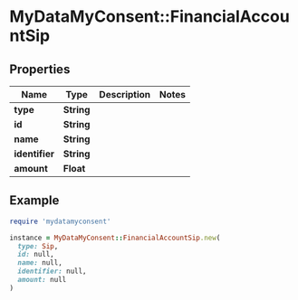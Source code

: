 # MyDataMyConsent::FinancialAccountSip

## Properties

| Name | Type | Description | Notes |
| ---- | ---- | ----------- | ----- |
| **type** | **String** |  |  |
| **id** | **String** |  |  |
| **name** | **String** |  |  |
| **identifier** | **String** |  |  |
| **amount** | **Float** |  |  |

## Example

```ruby
require 'mydatamyconsent'

instance = MyDataMyConsent::FinancialAccountSip.new(
  type: Sip,
  id: null,
  name: null,
  identifier: null,
  amount: null
)
```

